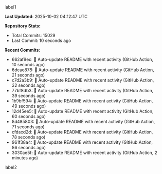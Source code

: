 
label1 
<!-- ACTIVITY_START -->
**Last Updated:** 2025-10-02 04:12:47 UTC

**Repository Stats:**
- Total Commits: 15029
- Last Commit: 10 seconds ago

**Recent Commits:**
- 662af9ec: 🤖 Auto-update README with recent activity (GitHub Action, 10 seconds ago)
- 6deae878: 🤖 Auto-update README with recent activity (GitHub Action, 21 seconds ago)
- c7d2a3b9: 🤖 Auto-update README with recent activity (GitHub Action, 32 seconds ago)
- 77bf8db3: 🤖 Auto-update README with recent activity (GitHub Action, 39 seconds ago)
- 1b9bf594: 🤖 Auto-update README with recent activity (GitHub Action, 49 seconds ago)
- 12d45ee5: 🤖 Auto-update README with recent activity (GitHub Action, 60 seconds ago)
- 8d485803: 🤖 Auto-update README with recent activity (GitHub Action, 71 seconds ago)
- cfdacd2d: 🤖 Auto-update README with recent activity (GitHub Action, 78 seconds ago)
- 961f38a4: 🤖 Auto-update README with recent activity (GitHub Action, 86 seconds ago)
- 3030ae5f: 🤖 Auto-update README with recent activity (GitHub Action, 2 minutes ago)
<!-- ACTIVITY_END -->

label2
